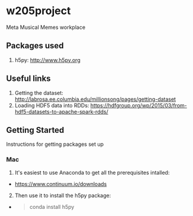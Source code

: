 # w205project
Meta Musical Memes workplace

## Packages used
1. h5py: http://www.h5py.org

## Useful links
1. Getting the dataset: http://labrosa.ee.columbia.edu/millionsong/pages/getting-dataset
2. Loading HDF5 data into RDDs: https://hdfgroup.org/wp/2015/03/from-hdf5-datasets-to-apache-spark-rdds/

## Getting Started
Instructions for getting packages set up

### Mac

1. It's easiest to use Anaconda to get all the prerequisites intalled: 
  * https://www.continuum.io/downloads
2. Then use it to install the h5py package:
  * > conda install h5py